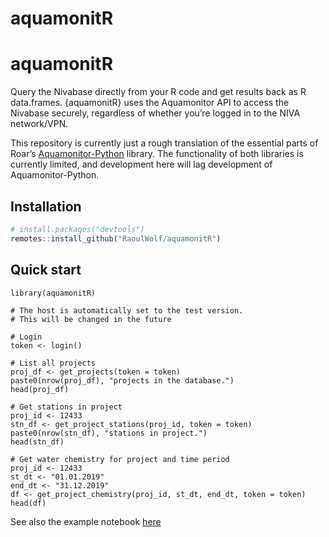 aquamonitR
================

# aquamonitR

Query the Nivabase directly from your R code and get results back as R
data.frames. {aquamonitR} uses the Aquamonitor API to access the
Nivabase securely, regardless of whether you’re logged in to the NIVA
network/VPN.

This repository is currently just a rough translation of the essential
parts of Roar’s
[Aquamonitor-Python](https://github.com/NIVANorge/Aquamonitor-Python)
library. The functionality of both libraries is currently limited, and
development here will lag development of Aquamonitor-Python.

## Installation

``` r
# install.packages("devtools")
remotes::install_github("RaoulWolf/aquamonitR")
```

## Quick start

    library(aquamonitR)
    
    # The host is automatically set to the test version.
    # This will be changed in the future
    
    # Login
    token <- login()
    
    # List all projects
    proj_df <- get_projects(token = token)
    paste0(nrow(proj_df), "projects in the database.")
    head(proj_df)
    
    # Get stations in project
    proj_id <- 12433
    stn_df <- get_project_stations(proj_id, token = token)
    paste0(nrow(stn_df), "stations in project.")
    head(stn_df)
    
    # Get water chemistry for project and time period
    proj_id <- 12433
    st_dt <- "01.01.2019"
    end_dt <- "31.12.2019"
    df <- get_project_chemistry(proj_id, st_dt, end_dt, token = token)
    head(df)

See also the example notebook
[here](https://nbviewer.jupyter.org/github/NIVANorge/aquamonitR/blob/main/examples/query_chem.ipynb)
